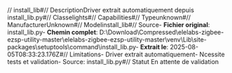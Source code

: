 // install_lib#// DescriptionDriver extrait automatiquement depuis install_lib.py#// Classelights#// Capabilities#// Typeunknown#// ManufacturerUnknown#// Modelinstall_lib#// Source- **Fichier original**: install_lib.py- **Chemin complet**: D:\Download\Compressed\elelabs-zigbee-ezsp-utility-master\elelabs-zigbee-ezsp-utility-master\venv\Lib\site-packages\setuptools\command\install_lib.py- **Extrait le**: 2025-08-05T08:33:23.176Z#// Limitations- Driver extrait automatiquement- Ncessite tests et validation- Source: install_lib.py#// Statut En attente de validation
